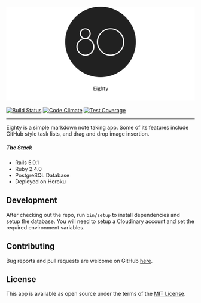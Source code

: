 ![Eighty](https://raw.githubusercontent.com/npezza93/eighty/master/app/assets/images/logo-readme.png)

[![Build Status](https://travis-ci.org/npezza93/eighty.svg?branch=master)](https://travis-ci.org/npezza93/eighty)
[![Code Climate](https://codeclimate.com/github/npezza93/eighty/badges/gpa.svg)](https://codeclimate.com/github/npezza93/eighty)
[![Test Coverage](https://codeclimate.com/github/npezza93/eighty/badges/coverage.svg)](https://codeclimate.com/github/npezza93/eighty/coverage)

---
Eighty is a simple markdown note taking app. Some of its features include GitHub style task lists, and drag and drop image insertion.

##### The Stack
-   Rails 5.0.1
-   Ruby 2.4.0
-   PostgreSQL Database
-   Deployed on Heroku

## Development

After checking out the repo, run `bin/setup` to install dependencies and setup the database. You will need to setup a Cloudinary account and set the required environment variables.

## Contributing

Bug reports and pull requests are welcome on GitHub [here](https://github.com/npezza93/eighty).


## License

This app is available as open source under the terms of the [MIT License](http://opensource.org/licenses/MIT).
